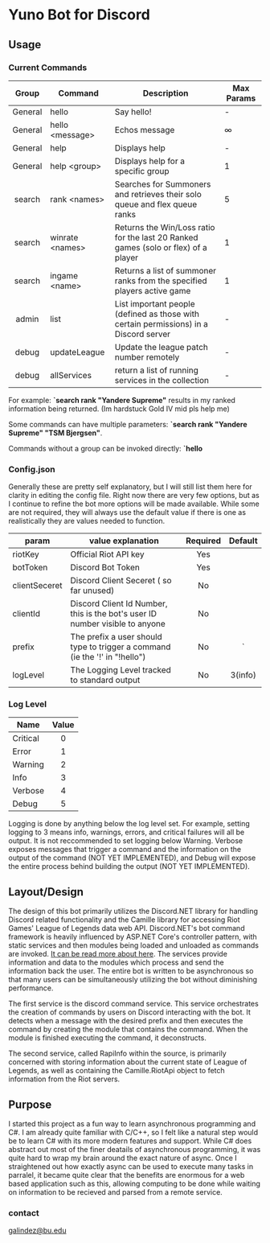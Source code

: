 # Yuno Bot for Discord

## Usage

### Current Commands

| Group | Command | Description | Max Params |
| :-----: | ------- | ----------- | ---------- |
| General | hello | Say hello! | - |
| General | hello &lt;message> | Echos message | &#8734; |
| General | help | Displays help | - |
| General | help &lt;group> | Displays help for a specific group | 1 | 
| search | rank &lt;names> | Searches for Summoners and retrieves their solo queue and flex queue ranks | 5 |
| search | winrate &lt;names> | Returns the Win/Loss ratio for the last 20 Ranked games (solo or flex) of a player | 1 |
| search | ingame &lt;name> | Returns a list of summoner ranks from the specified players active game | 1 |
| admin | list | List important people (defined as those with certain permissions) in a Discord server | - |
| debug | updateLeague | Update the league patch number remotely | - |
| debug | allServices | return a list of running services in the collection | - |

For example: <b>`search rank "Yandere Supreme"</b> results in my ranked information being returned. (Im hardstuck Gold IV mid pls help me)

Some commands can have multiple parameters: <b>`search rank "Yandere Supreme" "TSM Bjergsen"</b>.

Commands without a group can be invoked directly: <b> `hello</b>

### Config.json

  Generally these are pretty self explanatory, but I will still list them here for clarity in
  editing the config file. Right now there are very few options, but as I continue to refine
  the bot more options will be made available. While some are not required, they will always
  use the default value if there is one as realistically they are values needed to function.

| param     | value explanation                     | Required | Default    |
| ------- | ----------------------------------- | :------: | :--------: |
| riotKey   | Official Riot API key | Yes |
| botToken  | Discord Bot Token | Yes |
| clientSeceret | Discord Client Seceret ( so far unused) | No |
| clientId | Discord Client Id Number, this is the bot's user ID number visible to anyone | No |
| prefix | The prefix a user should type to trigger a command (ie the '!' in "!hello") | No | ` |
| logLevel | The Logging Level tracked to standard output| No | 3(info) |

### Log Level

| Name | Value |
| ------- | :---: |
| Critical | 0 |
| Error | 1 |
| Warning | 2 |
| Info | 3 |
| Verbose | 4 |
| Debug | 5 |

 Logging is done by anything below the log level set. For example, setting logging to 3 means info, warnings, errors, and
 critical failures will all be output. It is not reccommended to set logging below Warning. Verbose exposes messages that
 trigger a command and the information on the output of the command (NOT YET IMPLEMENTED), and Debug will expose the
 entire process behind building the output (NOT YET IMPLEMENTED).

## Layout/Design

 The design of this bot primarily utilizes the Discord.NET library for handling Discord related functionality and the
 Camille library for accessing Riot Games' League of Legends data web API. Discord.NET's bot command framework is heavily
 influenced by ASP.NET Core's controller pattern, with static services and then modules being loaded and unloaded as
 commands are invoked. [It can be read more about here]("https://discord.foxbot.me/docs/guides/commands/intro.html").
 The services provide information and data to the modules which process and send the information back the user. The
 entire bot is written to be asynchronous so that many users can be simultaneously utilizing the bot without diminishing
 performance.
 
 The first service is the discord command service. This service orchestrates the creation of commands by users on Discord
 interacting with the bot. It detects when a message with the desired prefix and then executes the command by creating
 the module that contains the command. When the module is finished executing the command, it deconstructs.

 The second service, called RapiInfo within the source, is primarily concerned with storing information about the current
 state of League of Legends, as well as containing the Camille.RiotApi object to fetch information from the Riot servers.

## Purpose

 I started this project as a fun way to learn asynchronous programming and C#. I am already quite familiar with C/C++, so
 I felt like a natural step would be to learn C# with its more modern features and support. While C# does abstract out
 most of the finer deatails of asynchronous programming, it was quite hard to wrap my brain around the exact nature of
 async. Once I straightened out how exactly async can be used to execute many tasks in parralel, it became quite clear
 that the benefits are enormous for a web based application such as this, allowing computing to be done while waiting on
 information to be recieved and parsed from a remote service.

### contact
 galindez@bu.edu